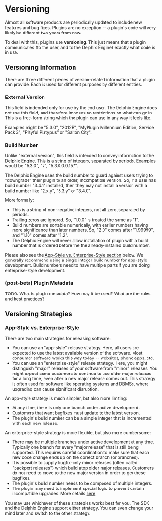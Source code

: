 # Versioning

Almost all software products are periodically updated to include new features and bug fixes. Plugins are no exception -- a plugin's code will very likely be different two years from now.

To deal with this, plugins use **versioning**. This just means that a plugin communicates (to the user, and to the Delphix Engine) exactly what code is in use.

## Versioning Information

There are three different pieces of version-related information that a plugin can provide. Each is used for different purposes by different entities.

### External Version

This field is indended only for use by the end user. The Delphix Engine does not use this field, and therefore imposes no restrictions on what can go in. This is a free-form string which the plugin can use in any way it feels like.

Examples might be "5.3.0", "2012B", "MyPlugin Millennium Edition, Service Pack 3", "Playful Platypus" or "Salton City".

### Build Number

Unlike "external version", this field is intended to convey information to the Delphix Engine. This is a string of integers, separated by periods. Examples would be "5.3.0", "7", "5.3.0.0.0.157".

The Delphix Engine uses the build number to guard against users trying to "downgrade" their plugin to an older, incompatible version. So, if a user has build number "3.4.1" installed, then they may not install a version with a build number like "2.x.y", "3.3.y" or "3.4.0".

More formally:

* This is a string of non-negative integers, not all zero, separated by periods.
* Trailing zeros are ignored. So, "1.0.0" is treated the same as "1".
* Build numbers are sortable numerically, with earlier numbers having more significance than later numbers. So, "2.0" comes after "1.99999", and "1.10" comes after "1.2".
* The Delphix Engine will never allow installation of plugin with a build number that is ordered before the the already-installed build number.

Please also see the [App-Style vs. Enterprise-Style section](#app-style-vs-enterprise-style) below. We generally recommend using a single integer build number for app-style development. Build numbers need to have multiple parts if you are doing enterprise-style development.

### (post-beta) Plugin Metadata

TODO: What is plugin metadata? How may it be used? What are the rules and best practices?

## Versioning Strategies
### App-Style vs. Enterprise-Style

There are two main strategies for releasing software:

* You can use an "app-style" release strategy. Here, all users are expected to use the latest available version of the software. Most consumer software works this way today -- websites, phone apps, etc.
* You can use an "enterprise-style" release strategy. Here, you might distinguish "major" releases of your software from "minor" releases. You might expect some customers to continue to use older major releases for a long time, even after a new major release comes out. This strategy is often used for software like operating systems and DBMSs, where upgrading can cause significant disruption.

An app-style strategy is much simpler, but also more limiting:

* At any time, there is only one branch under active development.
* Customers that want bugfixes must update to the latest version.
* The plugin's build number can be a simple integer that is incremented with each new release.

An enterprise-style strategy is more flexible, but also more cumbersome:

* There may be multiple branches under active development at any time. Typically one branch for every "major release" that is still being supported. This requires careful coordination to make sure that each new code change ends up on the correct branch (or branches).
* It is possible to supply bugfix-only minor releases (often called "backport releases") which build atop older major releases. Customers do not need to move to the new major version in order to get these bugfixes.
* The plugin's build number needs to be composed of multiple integers.
* The plugin may need to implement special logic to prevent certain incompatible upgrades. More details [here](/Versioning_And_Upgrading/Compatibility/#plugin-defined-compatibility)

You may use whichever of these strategies works best for you. The SDK and the Delphix Engine support either strategy. You can even change your mind later and switch to the other strategy.
